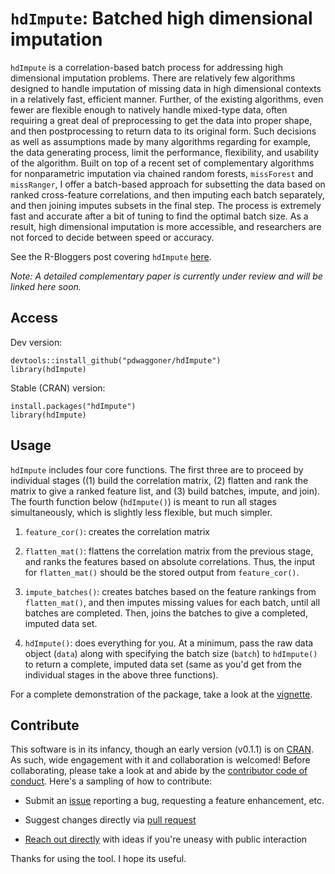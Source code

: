 # `hdImpute`: Batched high dimensional imputation

`hdImpute` is a correlation-based batch process for addressing high dimensional imputation problems. There are relatively few algorithms designed to handle imputation of missing data in high dimensional contexts in a relatively fast, efficient manner. Further, of the existing algorithms, even fewer are flexible enough to natively handle mixed-type data, often requiring a great deal of preprocessing to get the data into proper shape, and then postprocessing to return data to its original form. Such decisions as well as assumptions made by many algorithms regarding for example, the data generating process, limit the performance, flexibility, and usability of the algorithm. Built on top of a recent set of complementary algorithms for nonparametric imputation via chained random forests, `missForest` and `missRanger`, I offer a batch-based approach for subsetting the data based on ranked cross-feature correlations, and then imputing each batch separately, and then joining imputes subsets in the final step. The process is extremely fast and accurate after a bit of tuning to find the optimal batch size. As a result, high dimensional imputation is more accessible, and researchers are not forced to decide between speed or accuracy.

See the R-Bloggers post covering `hdImpute` [here](https://www.r-bloggers.com/2022/03/batched-imputation-for-high-dimensional-missing-data-problems/).

*Note: A detailed complementary paper is currently under review and will be linked here soon.*

## Access

Dev version:

```{r}
devtools::install_github("pdwaggoner/hdImpute")
library(hdImpute)
```

Stable (CRAN) version:

```{r}
install.packages("hdImpute")
library(hdImpute)
```

## Usage

`hdImpute` includes four core functions. The first three are to proceed by individual stages ((1) build the correlation matrix, (2) flatten and rank the matrix to give a ranked feature list, and (3) build batches, impute, and join). The fourth function below (`hdImpute()`) is meant to run all stages simultaneously, which is slightly less flexible, but much simpler. 

  1. `feature_cor()`: creates the correlation matrix
  
  2. `flatten_mat()`: flattens the correlation matrix from the previous stage, and ranks the features based on absolute correlations. Thus, the input for `flatten_mat()` should be the stored output from `feature_cor()`.
  
  3. `impute_batches()`: creates batches based on the feature rankings from `flatten_mat()`, and then imputes missing values for each batch, until all batches are completed. Then, joins the batches to give a completed, imputed data set. 

  4. `hdImpute()`: does everything for you. At a minimum, pass the raw data object (`data`) along with specifying the batch size (`batch`) to `hdImpute()` to return a complete, imputed data set (same as you'd get from the individual stages in the above three functions).

For a complete demonstration of the package, take a look at the [vignette](https://github.com/pdwaggoner/hdImpute/tree/main/vignettes). 

## Contribute

This software is in its infancy, though an early version (v0.1.1) is on [CRAN](https://CRAN.R-project.org/package=hdImpute). As such, wide engagement with it and collaboration is welcomed! Before collaborating, please take a look at and abide by the [contributor code of conduct](https://github.com/pdwaggoner/hdImpute/blob/main/CODE_OF_CONDUCT.md). Here's a sampling of how to contribute:

  - Submit an [issue](https://github.com/pdwaggoner/hdImpute/issues) reporting a bug, requesting a feature enhancement, etc. 

  - Suggest changes directly via [pull request](https://github.com/pdwaggoner/hdImpute/pulls)

  - [Reach out directly](https://pdwaggoner.github.io/) with ideas if you're uneasy with public interaction

Thanks for using the tool. I hope its useful.
